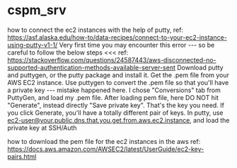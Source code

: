 # cspm_srv
how to connect the ec2 instances with the help of putty, 
 ref: https://asf.alaska.edu/how-to/data-recipes/connect-to-your-ec2-instance-using-putty-v1-1/
 Very first time you may encounter this error --- so be careful to follow the below steps 
 <<<
 ref: https://stackoverflow.com/questions/24587443/aws-disconnected-no-supported-authentication-methods-available-server-sent
Download putty and puttygen, or the putty package and install it.
Get the .pem file from your AWS EC2 instance.
Use puttygen to convert the .pem file so that you'll have a private key --- mistake happened here. I chose "Conversions" tab from PuttyGen, and load my .pem file. After loading pem file, here DO NOT hit "Generate", instead directly "Save private key". That's the key you need. If you click Generate, you'll have a totally different pair of keys.
In putty, use ec2-user@your.public.dns.that.you.get.from.aws.ec2.instance, and load the private key at SSH/Auth
 >>>
how to download the pem file for the ec2 instances in the aws 
 ref: https://docs.aws.amazon.com/AWSEC2/latest/UserGuide/ec2-key-pairs.html
